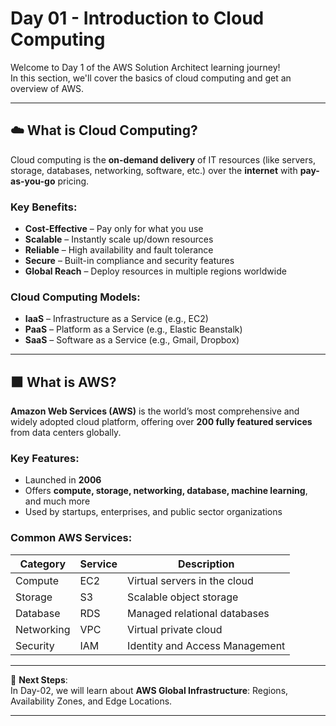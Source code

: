 # Day 01 - Introduction to Cloud Computing

Welcome to Day 1 of the AWS Solution Architect learning journey!  
In this section, we'll cover the basics of cloud computing and get an overview of AWS.

---

## ☁️ What is Cloud Computing?

Cloud computing is the **on-demand delivery** of IT resources (like servers, storage, databases, networking, software, etc.) over the **internet** with **pay-as-you-go** pricing.

### Key Benefits:
- **Cost-Effective** – Pay only for what you use
- **Scalable** – Instantly scale up/down resources
- **Reliable** – High availability and fault tolerance
- **Secure** – Built-in compliance and security features
- **Global Reach** – Deploy resources in multiple regions worldwide

### Cloud Computing Models:
- **IaaS** – Infrastructure as a Service (e.g., EC2)
- **PaaS** – Platform as a Service (e.g., Elastic Beanstalk)
- **SaaS** – Software as a Service (e.g., Gmail, Dropbox)

---

## 🟧 What is AWS?

**Amazon Web Services (AWS)** is the world’s most comprehensive and widely adopted cloud platform, offering over **200 fully featured services** from data centers globally.

### Key Features:
- Launched in **2006**
- Offers **compute, storage, networking, database, machine learning**, and much more
- Used by startups, enterprises, and public sector organizations

### Common AWS Services:
| Category        | Service          | Description                         |
|----------------|------------------|-------------------------------------|
| Compute         | EC2              | Virtual servers in the cloud        |
| Storage         | S3               | Scalable object storage             |
| Database        | RDS              | Managed relational databases        |
| Networking      | VPC              | Virtual private cloud               |
| Security        | IAM              | Identity and Access Management      |

---

📌 **Next Steps**:  
In Day-02, we will learn about **AWS Global Infrastructure**: Regions, Availability Zones, and Edge Locations.

---
